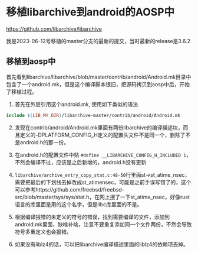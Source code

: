 # 移植libarchive到android的AOSP中

https://github.com/libarchive/libarchive

我是2023-06-12号移植的master分支的最新的提交，当时最新的release是3.6.2

## 移植到aosp中

首先看到libarchive/libarchive/blob/master/contrib/android/Android.mk目录中包含了一个android.mk，但是这个编译脚本很旧，把源码拷贝到aosp中后，开始了移植过程。

1. 首先在外层引用这个android.mk, 使用如下类似的语法

```makefile
include $(LIB_MY_DIR)/libarchive-master/contrib/android/Android.mk
```

2. 发现在contrib/android/Android.mk里面有两份libarchive的编译描述块，而且定义的-DPLATFORM_CONFIG_H定义的配置头文件不是同一个，删除了不是android.h的那一份。

3. 在android.h的配置文件中贴 `#define __LIBARCHIVE_CONFIG_H_INCLUDED 1`，不然会编译不过，应该是之后新增的，android.h没有更新

4. `libarchive/archive_entry_copy_stat.c:48-50`行里面st->st_atime_nsec，需要把最后的下划线去掉改成st_atimensec，可能是之前手误写错了的，这个可以参考https://github.com/freebsd/freebsd-src/blob/master/sys/sys/stat.h，在网上搜了一下st_atime_nsec，好像rust语言的库里面是用的这个名字，但是libc库里面的不是。

5. 根据编译报错的未定义的符号的错误，找到需要编译的文件，添加到android.mk里面，缺啥补啥，注意不要重复添加同一个文件两份，不然会导致符号多重定义也会报错。

6. 如果没有liblz4的话，可以把libarchive编译描述里面的liblz4的依赖项去掉。